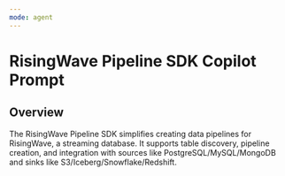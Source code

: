 ```yaml
---
mode: agent
---
```


# RisingWave Pipeline SDK Copilot Prompt

## Overview

The RisingWave Pipeline SDK simplifies creating data pipelines for RisingWave, a streaming database. It supports table discovery, pipeline creation, and integration with sources like PostgreSQL/MySQL/MongoDB and sinks like S3/Iceberg/Snowflake/Redshift.
